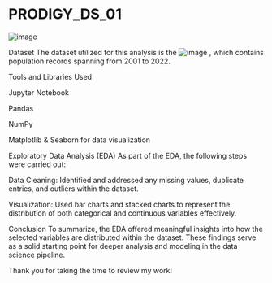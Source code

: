 # PRODIGY_DS_01
![image](https://github.com/user-attachments/assets/68db63b0-d5f5-4582-9b59-f1a3587a8607)




Dataset
The dataset utilized for this analysis is the ![image](https://github.com/user-attachments/assets/5d70634b-61e8-4c88-96f4-38c93a803bd6)
, which contains population records spanning from 2001 to 2022.

Tools and Libraries Used

Jupyter Notebook

Pandas

NumPy

Matplotlib & Seaborn for data visualization

Exploratory Data Analysis (EDA)
As part of the EDA, the following steps were carried out:

Data Cleaning: Identified and addressed any missing values, duplicate entries, and outliers within the dataset.

Visualization: Used bar charts and stacked charts to represent the distribution of both categorical and continuous variables effectively.

Conclusion
To summarize, the EDA offered meaningful insights into how the selected variables are distributed within the dataset. These findings serve as a solid starting point for deeper analysis and modeling in the data science pipeline.

Thank you for taking the time to review my work!
